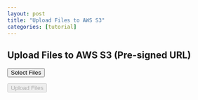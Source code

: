 ```yaml
---
layout: post
title: "Upload Files to AWS S3"
categories: [tutorial]
---
```


<script src="/assets/js/upload.js"></script>

<div class="file-upload-container">
  <h2>Upload Files to AWS S3 (Pre-signed URL)</h2>

  <!-- 檔案選擇 -->
  <input type="file" id="fileInput" multiple webkitdirectory hidden />
  <button id="selectBtn" class="btn btn-primary">Select Files</button>

  <!-- 檔案清單 -->
  <ul id="fileList" class="file-list"></ul>

  <!-- 上傳按鈕 -->
  <button id="uploadBtn" class="btn btn-success" disabled>Upload Files</button>

  <!-- 狀態顯示 -->
  <p id="uploadStatus" class="upload-status"></p>
</div>

<link rel="stylesheet" href="/assets/css/upload.css">
